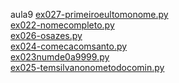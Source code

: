 aula9 
<a href='https://gabrielryanft.github.io/learning/cursoemvideo/python/exerciciospython/aula9/ex027-primeiroeultomonome.py/' target='_blank' rel='next'>ex027-primeiroeultomonome.py</a><br/>
<a href='https://gabrielryanft.github.io/learning/cursoemvideo/python/exerciciospython/aula9/ex022-nomecompleto.py/' target='_blank' rel='next'>ex022-nomecompleto.py</a><br/>
<a href='https://gabrielryanft.github.io/learning/cursoemvideo/python/exerciciospython/aula9/ex026-osazes.py/' target='_blank' rel='next'>ex026-osazes.py</a><br/>
<a href='https://gabrielryanft.github.io/learning/cursoemvideo/python/exerciciospython/aula9/ex024-comecacomsanto.py/' target='_blank' rel='next'>ex024-comecacomsanto.py</a><br/>
<a href='https://gabrielryanft.github.io/learning/cursoemvideo/python/exerciciospython/aula9/ex023numde0a9999.py/' target='_blank' rel='next'>ex023numde0a9999.py</a><br/>
<a href='https://gabrielryanft.github.io/learning/cursoemvideo/python/exerciciospython/aula9/ex025-temsilvanonometodocomin.py/' target='_blank' rel='next'>ex025-temsilvanonometodocomin.py</a><br/>
